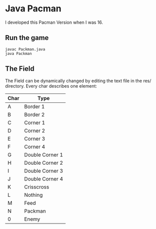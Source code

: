 # Java Pacman

I developed this Pacman Version when I was 16.

## Run the game

```
javac Packman.java
java Packman
```

## The Field

The Field can be dynamically changed by editing the text file in the res/ directory. Every char describes one element:

| Char  | Type            |
| ----- | --------------- |
| A     | Border 1        |
| B     | Border 2        |
| C     | Corner 1        |
| D     | Corner 2        |
| E     | Corner 3        |
| F     | Corner 4        |
| G     | Double Corner 1 |
| H     | Double Corner 2 |
| I     | Double Corner 3 |
| J     | Double Corner 4 |
| K     | Crisscross      |
| L     | Nothing         |
| M     | Feed            |
| N     | Packman         |
| 0     | Enemy           |
